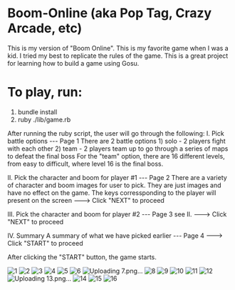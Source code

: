 # Boom-Online (aka Pop Tag, Crazy Arcade, etc)

This is my version of "Boom Online". This is my favorite game when I was a kid. I tried my best to replicate the rules of the game. This is a great project for
learning how to build a game using Gosu.



# To play, run:
  1) bundle install
  2) ruby ./lib/game.rb

After running the ruby script, the user will go through the following:
  I. Pick battle options  --- Page 1
    There are 2 battle options
      1) solo   -     2 players fight with each other
      2) team   -     2 players team up to go through a series of maps to defeat the final boss
    For the "team" option, there are 16 different levels, from easy to difficult, where level 16 is the final boss.
   
  II. Pick the character and boom for player #1 --- Page 2
    There are a variety of character and boom images for user to pick. They are just images and have no effect on the game.
    The keys corressponding to the player will present on the screen
    ---> Click "NEXT" to proceed

  III. Pick the character and boom for player #2 --- Page 3
    see II.
    ---> Click "NEXT" to proceed

  IV. Summary
    A summary of what we have picked earlier --- Page 4
    ---> Click "START" to proceed

After clicking the "START" button, the game starts.



![1](https://github.com/haolam05/Boom-Online/assets/71291057/6327664f-0548-4559-87e0-4149d000e7d8)
![2](https://github.com/haolam05/Boom-Online/assets/71291057/02e1970b-b369-4d25-9504-93c7fbc0e670)
![3](https://github.com/haolam05/Boom-Online/assets/71291057/188bb274-e110-4704-91bd-9f4c68a2ed1d)
![4](https://github.com/haolam05/Boom-Online/assets/71291057/e027b323-552e-4919-9001-ca702342c4c0)
![5](https://github.com/haolam05/Boom-Online/assets/71291057/2b13e67d-02a4-44b8-bbc6-f7741c9810e0)
![6](https://github.com/haolam05/Boom-Online/assets/71291057/cf90cfc6-2011-4172-a026-5ab01adfc5d7)
![Uploading 7.png…]()
![8](https://github.com/haolam05/Boom-Online/assets/71291057/93f2d1cc-7bfd-41cf-9093-cd22af1ec725)
![9](https://github.com/haolam05/Boom-Online/assets/71291057/fa0d7e0e-0767-4cf5-9140-d1b7649ab07a)
![10](https://github.com/haolam05/Boom-Online/assets/71291057/1c585385-65c2-4a9f-bd90-d44e2e8632d0)
![11](https://github.com/haolam05/Boom-Online/assets/71291057/b022538a-898e-4009-ad21-6485cc311676)
![12](https://github.com/haolam05/Boom-Online/assets/71291057/c59b6028-37e7-4c82-92bd-0c36c30e0821)
![Uploading 13.png…]()
![14](https://github.com/haolam05/Boom-Online/assets/71291057/ff0fc6bf-4718-4366-ac84-7c60e429d2e4)
![15](https://github.com/haolam05/Boom-Online/assets/71291057/b96e7fd2-3cdd-4422-84f7-bfc07a813349)
![16](https://github.com/haolam05/Boom-Online/assets/71291057/8e476067-61b0-4bcd-acf6-90cae8b4afce)
